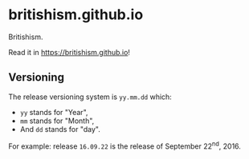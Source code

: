 # britishism.github.io
Britishism.

Read it in <https://britishism.github.io>!

## Versioning
The release versioning system is `yy.mm.dd` which:
* `yy` stands for "Year",
* `mm` stands for "Month",
* And `dd` stands for "day".
 
For example: release `16.09.22` is the release of September 22<sup>nd</sup>, 2016.
